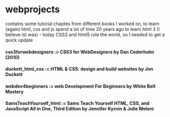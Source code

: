 # webprojects

contains some tutorial chaptes from different books I worked on, to learn (again) html, css and js
spend a lot of time 20 years ago to learn html 3 (I believe ist was) - today CSS3 and html5 rule the world, so I needed to get a quick update

#### css3forwebdesigners := CSS3 for WebDesigners by Dan Cederholm (2010)
#### duckett_html_css := HTML & CSS: design and build websites by Jon Duckett
#### webdev4beginners := web Development For Beginners by White Belt Mastery
#### SamsTeachYourself_html := Sams Teach Yourself HTML, CSS, and JavaScript All in One, Third Edition by Jennifer Kyrnin & Julie Meloni

